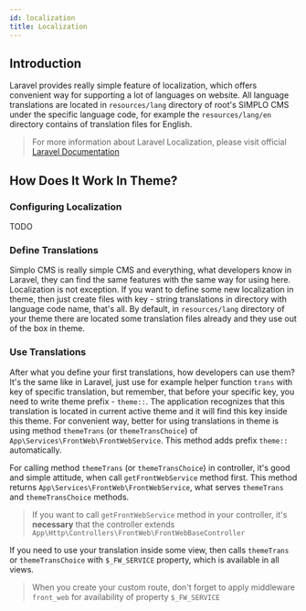 ```yaml
---
id: localization
title: Localization
---
```


## Introduction 

Laravel provides really simple feature of localization, which offers convenient way for supporting a lot of
languages on website. All language translations are located in `resources/lang` directory of root's SIMPLO CMS under the 
specific language code, for example the `resources/lang/en` directory contains of translation files for English.

> For more information about Laravel Localization, please visit official [Laravel Documentation](https://laravel.com/docs/5.8/localization)

## How Does It Work In Theme?

### Configuring Localization

TODO

### Define Translations

Simplo CMS is really simple CMS and everything, what developers know in Laravel, they can find the same features with the same 
way for using here. Localization is not exception. If you want to define some new localization in theme, then just create files with
key - string translations in directory with language code name, that's all. By default, in `resources/lang` directory of your theme there
are located some translation files already and they use out of the box in theme.

### Use Translations

After what you define your first translations, how developers can use them? It's the same like in Laravel, just use for example helper function
`trans` with key of specific translation, but remember, that before your specific key, you need to write theme prefix - `theme::`. The application
recognizes that this translation is located in current active theme and it will find this key inside this theme. For convenient way, better for 
using translations in theme is using method `themeTrans` (or `themeTransChoice`) of `App\Services\FrontWeb\FrontWebService`. This method adds
prefix `theme::` automatically.

For calling method `themeTrans` (or `themeTransChoice`) in controller, it's good and simple attitude, when call `getFrontWebService` method first. This method
returns `App\Services\FrontWeb\FrontWebService`, what serves `themeTrans` and `themeTransChoice` methods.

> If you want to call `getFrontWebService` method in your controller, it's **necessary** that the controller extends `App\Http\Controllers\FrontWeb\FrontWebBaseController`

If you need to use your translation inside some view, then calls `themeTrans` or `themeTransChoice` with `$_FW_SERVICE` property, which is available in all views.

> When you create your custom route, don't forget to apply middleware `front_web` for availability of property `$_FW_SERVICE`